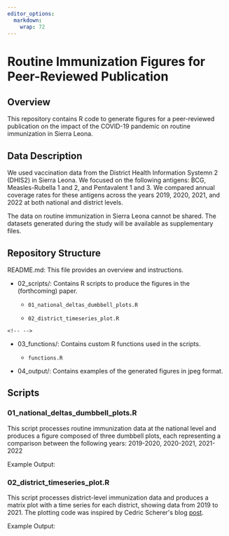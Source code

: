 ```yaml
---
editor_options: 
  markdown: 
    wrap: 72
---
```


# Routine Immunization Figures for Peer-Reviewed Publication

## Overview

This repository contains R code to generate figures for a peer-reviewed
publication on the impact of the COVID-19 pandemic on routine
immunization in Sierra Leona.

## Data Description 

We used vaccination data from the District Health Information Systemn 2
(DHIS2) in Sierra Leona. We focused on the following antigens: BCG,
Measles-Rubella 1 and 2, and Pentavalent 1 and 3. We compared annual
coverage rates for these antigens across the years 2019, 2020, 2021, and
2022 at both national and district levels.

The data on routine immunization in Sierra Leona cannot be shared. The
datasets generated during the study will be available as supplementary
files.

## Repository Structure

README.md: This file provides an overview and instructions.

-   02_scripts/: Contains R scripts to produce the figures in the
    (forthcoming) paper.

    -   `01_national_deltas_dumbbell_plots.R`

    -   `02_district_timeseries_plot.R`

```{=html}
<!-- -->
```
-   03_functions/: Contains custom R functions used in the scripts.

    -   `functions.R`

-   04_output/: Contains examples of the generated figures in jpeg
    format.

## Scripts 

### 01_national_deltas_dumbbell_plots.R 

This script processes routine immunization data at the national level
and produces a figure composed of three dumbbell plots, each
representing a comparison between the following years: 2019-2020,
2020-2021, 2021-2022

Example Output:

### 02_district_timeseries_plot.R 

This script processes district-level immunization data and produces a
matrix plot with a time series for each district, showing data from 2019
to 2021. The plotting code was inspired by Cedric Scherer's blog
[post](https://www.cedricscherer.com/2023/07/05/efficiency-and-consistency-automate-subset-graphics-with-ggplot2-and-purrr/).

Example Output:
